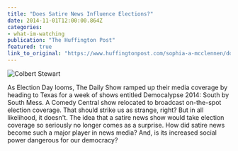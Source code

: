 ```yaml
---
title: "Does Satire News Influence Elections?"
date: 2014-11-01T12:00:00.864Z
categories: 
- what-im-watching
publication: "The Huffington Post"
featured: true
link_to_original: "https://www.huffingtonpost.com/sophia-a-mcclennen/does-satire-news-influenc_b_6079176.html?utm_hp_ref=politics"
---
```

![Colbert Stewart](/uploads/colbert-stewart.jpg)

As Election Day looms, The Daily Show ramped up their media coverage by heading to Texas for a week of shows entitled Democalypse 2014: South by South Mess. A Comedy Central show relocated to broadcast on-the-spot election coverage. That should strike us as strange, right? But in all likelihood, it doesn't. The idea that a satire news show would take election coverage so seriously no longer comes as a surprise. How did satire news become such a major player in news media? And, is its increased social power dangerous for our democracy?
